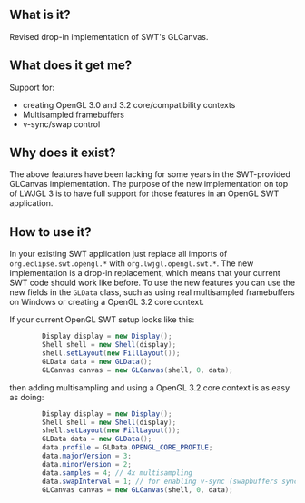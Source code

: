 ## What is it?

Revised drop-in implementation of SWT's GLCanvas.

## What does it get me?

Support for:
- creating OpenGL 3.0 and 3.2 core/compatibility contexts
- Multisampled framebuffers
- v-sync/swap control

## Why does it exist?

The above features have been lacking for some years in the SWT-provided GLCanvas implementation.
The purpose of the new implementation on top of LWJGL 3 is to have full support for those features in an OpenGL SWT application.

## How to use it?

In your existing SWT application just replace all imports of `org.eclipse.swt.opengl.*` with `org.lwjgl.opengl.swt.*`.
The new implementation is a drop-in replacement, which means that your current SWT code should work like before.
To use the new features you can use the new fields in the `GLData` class, such as using real multisampled framebuffers on Windows
or creating a OpenGL 3.2 core context.

If your current OpenGL SWT setup looks like this:
```Java
		Display display = new Display();
		Shell shell = new Shell(display);
		shell.setLayout(new FillLayout());
		GLData data = new GLData();
		GLCanvas canvas = new GLCanvas(shell, 0, data);
```
then adding multisampling and using a OpenGL 3.2 core context is as easy as doing:
```Java
		Display display = new Display();
		Shell shell = new Shell(display);
		shell.setLayout(new FillLayout());
		GLData data = new GLData();
		data.profile = GLData.OPENGL_CORE_PROFILE;
		data.majorVersion = 3;
		data.minorVersion = 2;
		data.samples = 4; // 4x multisampling
		data.swapInterval = 1; // for enabling v-sync (swapbuffers sync'ed to monitor refresh)
		GLCanvas canvas = new GLCanvas(shell, 0, data);
```
